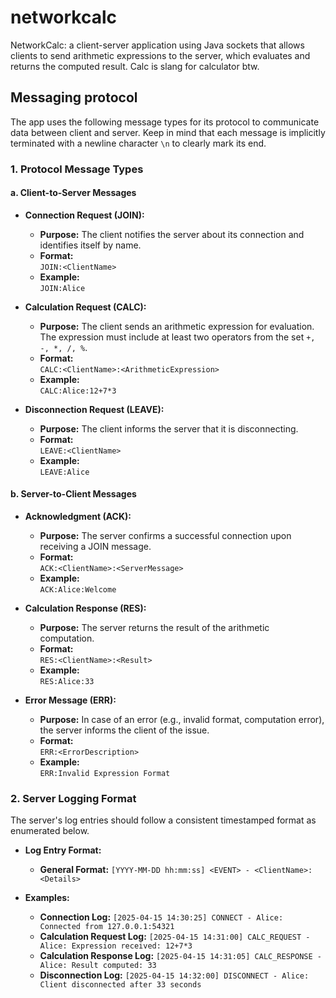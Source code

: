 # networkcalc
NetworkCalc: a client-server application using Java sockets that allows clients to send arithmetic expressions to the server, which evaluates and returns the computed result. Calc is slang for calculator btw.

## Messaging protocol
The app uses the following message types for its protocol to communicate data between client and server. Keep in mind that each message is implicitly terminated with a newline character `\n` to clearly mark its end.

### 1. Protocol Message Types

#### a. **Client-to-Server Messages**

- **Connection Request (JOIN):**
  - **Purpose:** The client notifies the server about its connection and identifies itself by name.
  - **Format:**  
    `JOIN:<ClientName>`
  - **Example:**  
    `JOIN:Alice`

- **Calculation Request (CALC):**
  - **Purpose:** The client sends an arithmetic expression for evaluation. The expression must include at least two operators from the set `+, -, *, /, %`.
  - **Format:**  
    `CALC:<ClientName>:<ArithmeticExpression>`
  - **Example:**  
    `CALC:Alice:12+7*3`

- **Disconnection Request (LEAVE):**
  - **Purpose:** The client informs the server that it is disconnecting.
  - **Format:**  
    `LEAVE:<ClientName>`
  - **Example:**  
    `LEAVE:Alice`

#### b. **Server-to-Client Messages**

- **Acknowledgment (ACK):**
  - **Purpose:** The server confirms a successful connection upon receiving a JOIN message.
  - **Format:**  
    `ACK:<ClientName>:<ServerMessage>`
  - **Example:**  
    `ACK:Alice:Welcome`

- **Calculation Response (RES):**
  - **Purpose:** The server returns the result of the arithmetic computation.
  - **Format:**  
    `RES:<ClientName>:<Result>`
  - **Example:**  
    `RES:Alice:33`

- **Error Message (ERR):**
  - **Purpose:** In case of an error (e.g., invalid format, computation error), the server informs the client of the issue.
  - **Format:**  
    `ERR:<ErrorDescription>`
  - **Example:**  
    `ERR:Invalid Expression Format`

### 2. Server Logging Format

The server's log entries should follow a consistent timestamped format as enumerated below.

- **Log Entry Format:**
  - **General Format:**
    `[YYYY-MM-DD hh:mm:ss] <EVENT> - <ClientName>: <Details>`
  
- **Examples:**
  - **Connection Log:**
    `[2025-04-15 14:30:25] CONNECT - Alice: Connected from 127.0.0.1:54321`
  - **Calculation Request Log:**
    `[2025-04-15 14:31:00] CALC_REQUEST - Alice: Expression received: 12+7*3`
  - **Calculation Response Log:**
    `[2025-04-15 14:31:05] CALC_RESPONSE - Alice: Result computed: 33`
  - **Disconnection Log:**
    `[2025-04-15 14:32:00] DISCONNECT - Alice: Client disconnected after 33 seconds`
